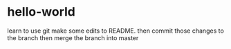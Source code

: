 # hello-world
learn to use git
make some edits to README.
then commit those changes to the branch
then merge the branch into master
